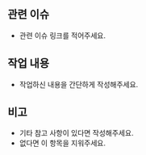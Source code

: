## 관련 이슈
- 관련 이슈 링크를 적어주세요.

## 작업 내용
- 작업하신 내용을 간단하게 작성해주세요.

## 비고
- 기타 참고 사항이 있다면 작성해주세요.
- 없다면 이 항목을 지워주세요.
